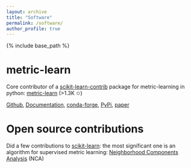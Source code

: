 ```yaml
---
layout: archive
title: "Software"
permalink: /software/
author_profile: true
---
```

{% include base_path %}

metric-learn
=============
Core contributor of a [scikit-learn-contrib](https://github.com/scikit-learn-contrib) package for metric-learning in python: [metric-learn](https://github.com/scikit-learn-contrib/metric-learn)  (>1.3K &#10025;)

[Github](https://github.com/scikit-learn-contrib/metric-learn),  [Documentation](https://contrib.scikit-learn.org/metric-learn), [conda-forge](https://anaconda.org/conda-forge/metric-learn), [PyPi](https://pypi.org/project/metric-learn/), [paper](https://www.jmlr.org/papers/volume21/19-678/19-678.pdf) 

Open source contributions
=========================
Did a few contributions to [scikit-learn](https://scikit-learn.org/stable/): the most significant one is an algorithm for supervised metric learning: [Neighborhood Components Analysis](https://scikit-learn.org/stable/modules/generated/sklearn.neighbors.NeighborhoodComponentsAnalysis.html) (NCA) 